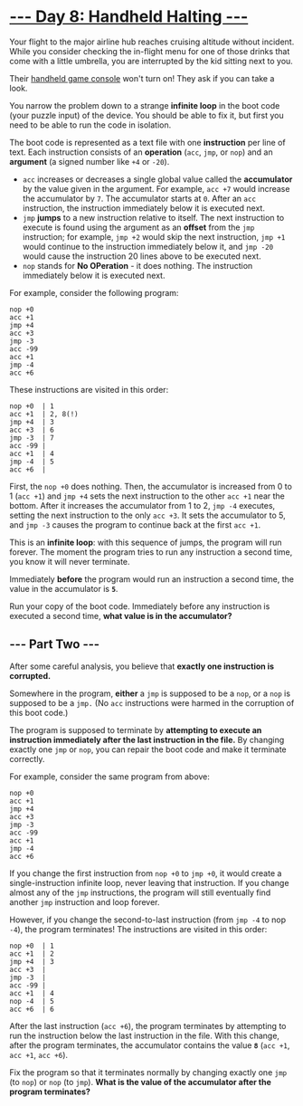# [--- Day 8: Handheld Halting ---](https://adventofcode.com/2020/day/8)

Your flight to the major airline hub reaches cruising altitude without incident. While you consider checking the in-flight menu for one of those drinks that come with a little umbrella, you are interrupted by the kid sitting next to you.

Their [handheld game console](https://en.wikipedia.org/wiki/Handheld_game_console) won't turn on! They ask if you can take a look.

You narrow the problem down to a strange **infinite loop** in the boot code (your puzzle input) of the device. You should be able to fix it, but first you need to be able to run the code in isolation.

The boot code is represented as a text file with one **instruction** per line of text. Each instruction consists of an **operation** (``acc``, ``jmp``, or ``nop``) and an **argument** (a signed number like ``+4`` or ``-20``).

- ``acc`` increases or decreases a single global value called the **accumulator** by the value given in the argument. For example, ``acc +7`` would increase the accumulator by ``7``. The accumulator starts at ``0``. After an ``acc`` instruction, the instruction immediately below it is executed next.
- ``jmp`` **jumps** to a new instruction relative to itself. The next instruction to execute is found using the argument as an **offset** from the ``jmp`` instruction; for example, ``jmp +2`` would skip the next instruction, ``jmp +1`` would continue to the instruction immediately below it, and ``jmp -20`` would cause the instruction 20 lines above to be executed next.
- ``nop`` stands for **No OPeration** - it does nothing. The instruction immediately below it is executed next.

For example, consider the following program:

```
nop +0
acc +1
jmp +4
acc +3
jmp -3
acc -99
acc +1
jmp -4
acc +6
```

These instructions are visited in this order:

```
nop +0  | 1
acc +1  | 2, 8(!)
jmp +4  | 3
acc +3  | 6
jmp -3  | 7
acc -99 |
acc +1  | 4
jmp -4  | 5
acc +6  |
```

First, the ``nop +0`` does nothing. Then, the accumulator is increased from 0 to 1 (``acc +1``) and ``jmp +4`` sets the next instruction to the other ``acc +1`` near the bottom. After it increases the accumulator from 1 to 2, ``jmp -4`` executes, setting the next instruction to the only ``acc +3``. It sets the accumulator to 5, and ``jmp -3`` causes the program to continue back at the first ``acc +1``.

This is an **infinite loop**: with this sequence of jumps, the program will run forever. The moment the program tries to run any instruction a second time, you know it will never terminate.

Immediately **before** the program would run an instruction a second time, the value in the accumulator is **``5``**.

Run your copy of the boot code. Immediately before any instruction is executed a second time, **what value is in the accumulator?**

## --- Part Two ---

After some careful analysis, you believe that **exactly one instruction is corrupted.**

Somewhere in the program, **either** a ``jmp`` is supposed to be a ``nop``, or a ``nop`` is supposed to be a ``jmp.`` (No ``acc`` instructions were harmed in the corruption of this boot code.)

The program is supposed to terminate by **attempting to execute an instruction immediately after the last instruction in the file.** By changing exactly one ``jmp`` or ``nop``, you can repair the boot code and make it terminate correctly.

For example, consider the same program from above:

```
nop +0
acc +1
jmp +4
acc +3
jmp -3
acc -99
acc +1
jmp -4
acc +6
```

If you change the first instruction from ``nop +0`` to ``jmp +0``, it would create a single-instruction infinite loop, never leaving that instruction. If you change almost any of the ``jmp`` instructions, the program will still eventually find another ``jmp`` instruction and loop forever.

However, if you change the second-to-last instruction (from ``jmp -4`` to nop ``-4``), the program terminates! The instructions are visited in this order:

```
nop +0  | 1
acc +1  | 2
jmp +4  | 3
acc +3  |
jmp -3  |
acc -99 |
acc +1  | 4
nop -4  | 5
acc +6  | 6
```

After the last instruction (``acc +6``), the program terminates by attempting to run the instruction below the last instruction in the file. With this change, after the program terminates, the accumulator contains the value **``8``** (``acc +1``, ``acc +1``, ``acc +6``).

Fix the program so that it terminates normally by changing exactly one ``jmp`` (to ``nop``) or ``nop`` (to ``jmp``). **What is the value of the accumulator after the program terminates?**
